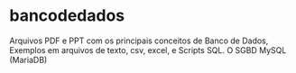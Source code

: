 # bancodedados
Arquivos PDF e PPT com os principais conceitos de Banco de Dados, Exemplos em arquivos de texto, csv, excel, e Scripts SQL.
O SGBD MySQL (MariaDB)
